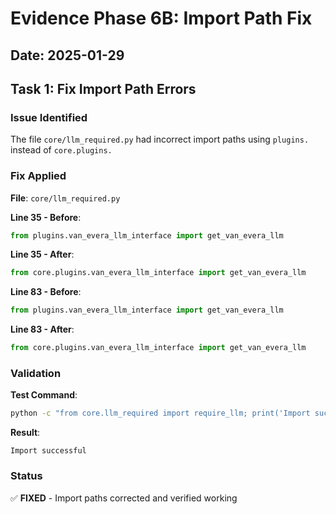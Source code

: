 # Evidence Phase 6B: Import Path Fix

## Date: 2025-01-29

## Task 1: Fix Import Path Errors

### Issue Identified
The file `core/llm_required.py` had incorrect import paths using `plugins.` instead of `core.plugins.`

### Fix Applied

**File**: `core/llm_required.py`

**Line 35 - Before**:
```python
from plugins.van_evera_llm_interface import get_van_evera_llm
```

**Line 35 - After**:
```python
from core.plugins.van_evera_llm_interface import get_van_evera_llm
```

**Line 83 - Before**:
```python
from plugins.van_evera_llm_interface import get_van_evera_llm
```

**Line 83 - After**:
```python
from core.plugins.van_evera_llm_interface import get_van_evera_llm
```

### Validation

**Test Command**:
```bash
python -c "from core.llm_required import require_llm; print('Import successful')"
```

**Result**: 
```
Import successful
```

### Status
✅ **FIXED** - Import paths corrected and verified working